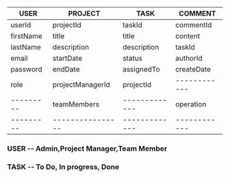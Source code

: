 | USER    | PROJECT        | TASK        | COMMENT    |
|---------| ---------------|-------------|------------|
|  userId |projectId       | taskId      | commentId  |
|firstName|  title         | title       |  content   |
|lastName |description     | description | taskId     |
|  email  | startDate      |   status    | authorId   |
|password | endDate        |  assignedTo |createDate  |
|  role   |projectManagerId| projectId   |------------|
|---------|teamMembers     |-------------|operation   |    
|---------|----------------|-------------|------------|

### USER -- Admin,Project Manager,Team Member
### TASK -- To Do, In progress, Done